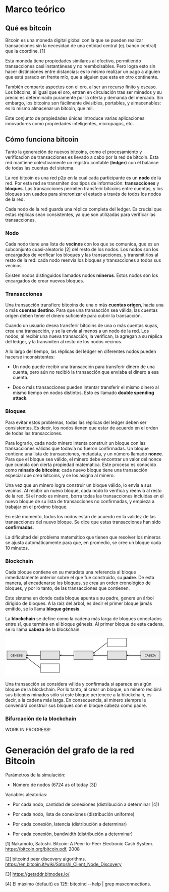 # Marco teórico

## Qué es bitcoin

Bitcoin es una moneda digital global con la que se pueden realizar transacciones sin la necesidad de una entidad central (ej. banco central) que la coordine. [1]

Esta moneda tiene propiedades similares al efectivo, permitiendo transacciones casi instantáneas y no reembolsables. Pero logra esto sin hacer distinciones entre distancias: es lo mismo realizar un pago a alguien que está parado en frente mío, que a alguien que esta en otro continente.

También comparte aspectos con el oro, al ser un recurso finito y escaso. Los bitcoins, al igual que el oro, entran en circulación tras ser minados y su precio es determinado puramente por la oferta y demanda del mercado. Sin embargo, los bitcoins son fácilmente divisibles, portables, y almacenables: es lo mismo almacenar un bitcoin, que mil.

Este conjunto de propiedades únicas introduce varias aplicaciones innovadores como propiedades inteligentes, micropagos, etc.

## Cómo funciona bitcoin

Tanto la generación de nuevos bitcoins, como el procesamiento y verificación de transacciones es llevado a cabo por la red de bitcoin. Esta red mantiene colectivamente un registro contable (**ledger**) con el balance de todas las cuentas del sistema.

La red bitcoin es una red p2p en la cual cada participante es un **nodo** de la red. Por esta red se transmiten dos tipos de información: **transacciones** y **bloques**. Las transacciones permiten transferir bitcoins entre cuentas, y los bloques son usados para sincronizar el estado a través de todos los nodos de la red.

Cada nodo de la red guarda una réplica completa del ledger. Es crucial que estas réplicas sean consistentes, ya que son utilizadas para verificar las transacciones.

### Nodo

Cada nodo tiene una lista de **vecinos** con los que se comunica, que es un subconjunto cuasi-aleatorio [2] del resto de los nodos. Los nodos son los encargados de verificar los bloques y las transacciones, y transmitirlos al resto de la red: cada nodo reenvía los bloques y transacciones a todos sus vecinos.

Existen nodos distinguidos llamados nodos **mineros**. Estos nodos son los encargados de crear nuevos bloques.

### Transacciones

Una transacción transfiere bitcoins de una o más **cuentas origen**, hacia una o más **cuentas destino**. Para que una transacción sea válida, las cuentas origen deben tener el dinero suficiente para cubrir la transacción.

Cuando un usuario desea transferir bitcoins de una o más cuentas suyas, crea una transacción, y se la envía al menos a un nodo de la red. Los nodos, al recibir una nueva transacción, la verifican, la agregan a su réplica del ledger, y la transmiten al resto de los nodos vecinos.

A lo largo del tiempo, las réplicas del ledger en diferentes nodos pueden hacerse inconsistentes:

* Un nodo puede recibir una transacción para transferir dinero de una cuenta, pero aún no recibió la transacción que enviaba el dinero a esa cuenta.

* Dos o más transacciones pueden intentar transferir el mismo dinero al mismo tiempo en nodos distintos. Esto es llamado **double spending attack**.

### Bloques

Para evitar estos problemas, todas las réplicas del ledger deben ser consistentes. Es decir, los nodos tienen que estar de acuerdo en el orden de todas las transacciones.

Para lograrlo, cada nodo minero intenta construir un bloque con las transacciones válidas que todavía no fueron confirmadas. Un bloque contiene una lista de transacciones, metadata, y un número llamado **nonce**. Para que el bloque sea válido, el minero debe encontrar un valor del nonce que cumpla con cierta propiedad matemática. Este proceso es conocido como **minado de bitcoins**: cada nuevo bloque tiene una transacción especial que crea bitcoins, y se los asigna al minero.

Una vez que un minero logra construir un bloque válido, lo envía a sus vecinos. Al recibir un nuevo bloque, cada nodo lo verifica y reenvía al resto de la red. Si el nodo es minero, borra todas las transacciones incluidas en el nuevo bloque de su lista de transacciones no confirmadas, y empieza a trabajar en el próximo bloque.

En este momento, todos los nodos están de acuerdo en la validez de las transacciones del nuevo bloque. Se dice que estas transacciones han sido **confirmadas**.

La dificultad del problema matemático que tienen que resolver los mineros se ajusta automáticamente para que, en promedio, se cree un bloque cada 10 minutos.

### Blockchain

Cada bloque contiene en su metadata una referencia al bloque inmediatamente anterior sobre el que fue construido, su **padre**. De esta manera, al encadenarse los bloques, se crea un orden cronológico de bloques, y por lo tanto, de las transacciones que contienen.

Este sistema en donde cada bloque apunta a su padre, genera un árbol dirigido de bloques. A la raíz del árbol, es decir el primer bloque jamás emitido, se lo llama **bloque génesis**.

La **blockchain** se define como la cadena más larga de bloques conectados entre sí, que termina en el bloque génesis. Al primer bloque de esta cadena, se lo llama **cabeza** de la blockchain.

![](https://github.com/esneider/btc-simulation/raw/master/images/blockchain.png)

Una transacción se considera válida y confirmada si aparece en algún bloque de la blockchain. Por lo tanto, al crear un bloque, un minero recibirá sus bitcoins minados sólo si este bloque pertenece a la blockchain, es decir, a la cadena más larga. En consecuencia, al minero siempre le convendrá construir sus bloques con el bloque cabeza como padre.

### Bifurcación de la blockchain

WORK IN PROGRESS!

# Generación del grafo de la red Bitcoin

Parámetros de la simulación:

* Número de nodos (6724 as of today [3])

Variables aleatorias:

* Por cada nodo, cantidad de conexiones (distribución a determinar [4])

* Por cada nodo, lista de conexiones (distribución uniforme)

* Por cada conexión, latencia (distribución a determinar)

* Por cada conexión, bandwidth (distribución a determinar)



[1]  Nakamoto, Satoshi. Bitcoin: A Peer-to-Peer Electronic Cash System. https://bitcoin.org/bitcoin.pdf, 2008

[2]  bitcoind peer discovery algorithms. https://en.bitcoin.it/wiki/Satoshi_Client_Node_Discovery

[3]  https://getaddr.bitnodes.io/

[4]  El máximo (default) es 125: bitcoind --help | grep maxconnections.


